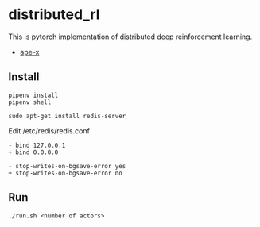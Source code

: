 # distributed_rl

This is pytorch implementation of distributed deep reinforcement learning.

* [ape-x](https://arxiv.org/abs/1803.00933)

## Install

```
pipenv install
pipenv shell
```

```
sudo apt-get install redis-server
```

Edit /etc/redis/redis.conf

```
- bind 127.0.0.1
+ bind 0.0.0.0
```

```
- stop-writes-on-bgsave-error yes
+ stop-writes-on-bgsave-error no
```

## Run

```
./run.sh <number of actors>
```
